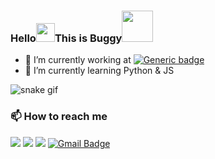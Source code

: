 ### Hello<img src="https://github.com/svr666/svr666/blob/master/gifs/Hi.gif" width="30px">This is Buggy<img src="https://media.giphy.com/media/12oufCB0MyZ1Go/giphy.gif" width="50">


- 🔭 I’m currently working at [![Generic badge](https://img.shields.io/badge/Terralogic.Inc-<COLOR>.svg)](https://www.terralogic.com)
- 🌱 I’m currently learning Python & JS


![snake gif](https://raw.githubusercontent.com/Cosmic-Bug/Buggy/main/Gif/grid-snake.svg)



### 📫 How to reach me
<a href="https://telegram.dog/CosmicBug"><img src="https://img.shields.io/badge/telegram-D14836?color=2CA5E0&style=for-the-badge&logo=telegram&logoColor=white"></a>
<a href="https://www.instagram.com/cosmic.bug__"><img src="https://img.shields.io/badge/instagram-%23E4405F.svg?&style=for-the-badge&logo=instagram&logoColor=white"></a>
<a href="https://github.com/Cosmic-Bug"><img src="https://img.shields.io/badge/github-%23100000.svg?&style=for-the-badge&logo=github&logoColor=white"></a>
<a href="mailto:arunappoos07.com"><img alt="Gmail Badge" src="https://img.shields.io/badge/gmail-D14836?&style=for-the-badge&logo=gmail&logoColor=white&link=mailto:arunappoos07@gmail.com"/></a>

